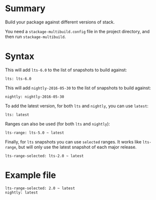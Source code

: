 
# Summary

Build your package against different versions of stack.

You need a `stackage-multibuild.config` file in the project directory,
and then run `stackage-multibuild`.

# Syntax

This will add `lts-6.0` to the list of snapshots to build against:

```
lts: lts-6.0
```

This will add `nightly-2016-05-30` to the list of snapshots to build against:

```
nightly: nightly-2016-05-30
```

To add the latest version, for both `lts` and `nightly`, you can use `latest`:

```
lts: latest
```

Ranges can also be used (for both `lts` and `nightly`):

```
lts-range: lts-5.0 ~ latest
```

Finally, for `lts` snapshots you can use `selected` ranges. It works like
`lts-range`, but will only use the latest snapshot of each major release.

```
lts-range-selected: lts-2.0 ~ latest
```

# Example file

```
lts-range-selected: 2.0 ~ latest
nightly: latest
```
